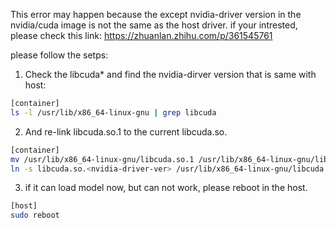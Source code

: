 This error may happen because the except nvidia-driver version in the nvidia/cuda image is not the same as the host driver.
if your intrested, please check this link: https://zhuanlan.zhihu.com/p/361545761

please follow the setps:

1. Check the libcuda\* and find the nvidia-dirver version that is same with host:

```sh
[container]
ls -l /usr/lib/x86_64-linux-gnu | grep libcuda
```

2. And re-link libcuda.so.1 to the current libcuda.so.<nvidia-driver-ver>

```sh
[container]
mv /usr/lib/x86_64-linux-gnu/libcuda.so.1 /usr/lib/x86_64-linux-gnu/libcuda.so.1.bk
ln -s libcuda.so.<nvidia-driver-ver> /usr/lib/x86_64-linux-gnu/libcuda.so.1
```

3. if it can load model now, but can not work, please reboot in the host.

```sh
[host]
sudo reboot
```
